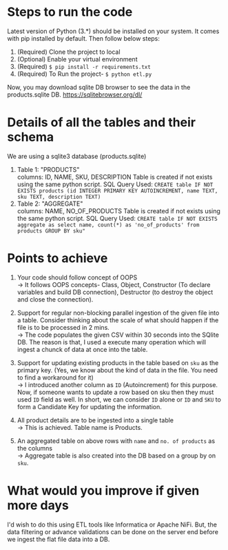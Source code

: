 # Steps to run the code
Latest version of Python (3.*) should be installed on your system. It comes with pip installed by default. Then follow below steps:
1. (Required) Clone the project to local 
2. (Optional) Enable your virtual environment
3. (Required) `$ pip install -r requirements.txt`
4. (Required) To Run the project- 
    `$ python etl.py`

Now, you may download sqlite DB browser to see the data in the products.sqlite DB.
https://sqlitebrowser.org/dl/

# Details of all the tables and their schema
We are using a sqlite3 database (products.sqlite)
1. Table 1: "PRODUCTS" \
    columns: ID, NAME, SKU, DESCRIPTION
    Table is created if not exists using the same python script.
    SQL Query Used: `CREATE table IF NOT EXISTS products (id INTEGER PRIMARY KEY AUTOINCREMENT, name TEXT, sku TEXT, description TEXT)`
2. Table 2: "AGGREGATE" \
    columns: NAME, NO_OF_PRODUCTS
    Table is created if not exists using the same python script.
    SQL Query Used: `CREATE table IF NOT EXISTS aggregate as select name, count(*) as 'no_of_products' from products GROUP BY sku"`


# Points to achieve
1. Your code should follow concept of OOPS \
   -> It follows OOPS concepts- Class, Object, Constructor (To declare variables and build DB connection), Destructor (to destroy the object and close the connection).

2. Support for regular non-blocking parallel ingestion of the given file into a table. Consider thinking about the
scale of what should happen if the file is to be processed in 2 mins. \
   -> The code populates the given CSV within 30 seconds into the SQlite DB. The reason is that, I used a execute many operation which will ingest a chunck of data at once into the table.

3. Support for updating existing products in the table based on `sku` as the primary key. (Yes, we know about the
kind of data in the file. You need to find a workaround for it) \
   -> I introduced another column as `ID` (Autoincrement) for this purpose. Now, if someone wants to update a row based on sku then they must used `ID` field as well. In short, we can consider `ID` alone or `ID` and `SKU` to form a Candidate Key for updating the information.

4. All product details are to be ingested into a single table \
   -> This is achieved. Table name is Products.

5. An aggregated table on above rows with `name` and `no. of products` as the columns \
   -> Aggregate table is also created into the DB based on a group by on `sku`.

# What would you improve if given more days
I'd wish to do this using ETL tools like Informatica or Apache NiFi. But, the data filtering or advance validations can be done on the server end before we ingest the flat file data into a DB.
